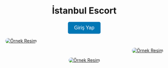 <h1 align="center">İstanbul Escort</h1>

<p align="center">
  <a href="https://blogvakti.com" style="text-decoration: none;">
    <button style="background-color: #0077B5; color: white; border: none; padding: 10px 20px; font-size: 16px; border-radius: 5px; cursor: pointer;">
      Giriş Yap
    </button>
  </a>
</p>

<p align="left">
  <a href="https://blogvakti.com">
    <img src="https://trainingblog.xyz/details/imgnewpage/1.jpg" alt="Örnek Resim" style="border-radius: 10px; max-width: 100%;">
  </a>
</p>
<p align="right">
  <a href="https://blogvakti.com">
    <img src="https://trainingblog.xyz/details/imgnewpage/2.jpg" alt="Örnek Resim" style="border-radius: 10px; max-width: 100%;">
  </a>
</p>
<p align="center">
  <a href="https://blogvakti.com">
    <img src="https://trainingblog.xyz/details/imgnewpage/3.jpg" alt="Örnek Resim" style="border-radius: 10px; max-width: 100%;">
  </a>
</p>
